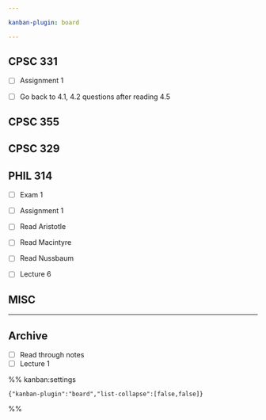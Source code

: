 ```yaml
---

kanban-plugin: board

---
```


## CPSC 331

- [ ] Assignment 1
- [ ] Go back to 4.1, 4.2 questions after reading 4.5


## CPSC 355



## CPSC 329



## PHIL 314

- [ ] Exam 1
- [ ] Assignment 1
- [ ] Read Aristotle
- [ ] Read Macintyre
- [ ] Read Nussbaum
- [ ] Lecture 6


## MISC



***

## Archive

- [ ] Read through notes
- [ ] Lecture 1

%% kanban:settings
```
{"kanban-plugin":"board","list-collapse":[false,false]}
```
%%